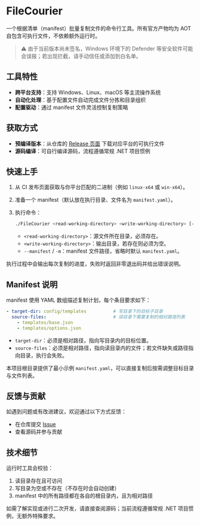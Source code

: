 # FileCourier

一个根据清单（manifest）批量复制文件的命令行工具。所有官方产物均为 AOT 自包含可执行文件，不依赖额外运行时。

> ⚠️ 由于当前版本尚未签名，Windows 环境下的 Defender 等安全软件可能会误报；若出现拦截，请手动信任或添加到白名单。

## 工具特性

- **跨平台支持**：支持 Windows、Linux、macOS 等主流操作系统
- **自动化处理**：基于配置文件自动完成文件分拣和目录组织
- **配置驱动**：通过 manifest 文件灵活控制复制策略

## 获取方式

- **预编译版本**：从仓库的 [Release 页面](https://github.com/iplaylf2/lf2-taiwu-mods/releases) 下载对应平台的可执行文件
- **源码编译**：可自行编译源码，流程遵循常规 .NET 项目惯例

## 快速上手

1. 从 CI 发布页面获取与你平台匹配的二进制（例如 `linux-x64` 或 `win-x64`）。
2. 准备一个 manifest（默认放在执行目录、文件名为 `manifest.yaml`）。
3. 执行命令：

   ```bash
   ./FileCourier <read-working-directory> <write-working-directory> [--manifest <path>]
   ```

   - `<read-working-directory>`：源文件所在目录，必须存在。
   - `<write-working-directory>`：输出目录，若存在则必须为空。
   - `--manifest` / `-m`：manifest 文件路径，省略时默认 `manifest.yaml`。

执行过程中会输出每次复制的进度，失败时返回非零退出码并给出错误说明。

## Manifest 说明

manifest 使用 YAML 数组描述复制计划，每个条目要求如下：

```yaml
- target-dir: config/templates          # 写目录下的目标子目录
  source-files:                         # 读目录下需要复制的相对路径列表
    - templates/base.json
    - templates/options.json
```

- `target-dir`：必须是相对路径，指向写目录内的目标位置。
- `source-files`：必须是相对路径，指向读目录内的文件；若文件缺失或路径指向目录，执行会失败。

本项目根目录提供了最小示例 `manifest.yaml`，可以直接复制后按需调整目标目录与文件列表。

## 反馈与贡献

如遇到问题或有改进建议，欢迎通过以下方式反馈：
- 在仓库提交 [Issue](https://github.com/iplaylf2/lf2-taiwu-mods/issues)
- 查看源码并参与贡献

## 技术细节

运行时工具会校验：

1. 读目录存在且可访问
2. 写目录为空或不存在（不存在时会自动创建）
3. manifest 中的所有路径都在各自的根目录内，且为相对路径

如需了解实现或进行二次开发，请直接查阅源码；当前流程遵循常规 .NET 项目惯例，无额外特殊要求。
